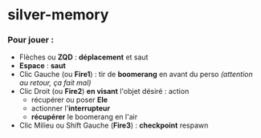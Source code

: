 # silver-memory

### Pour jouer : 
* Flèches ou __ZQD__ : __déplacement__ et saut
* __Espace__ : __saut__
* Clic Gauche (ou __Fire1__) : tir de __boomerang__ en avant du perso _(attention au retour, ça fait mal)_
* Clic Droit (ou __Fire2__) __en visant__ l'objet désiré : action 
  * récupérer ou poser __Ele__
  * actionner l'__interrupteur__
  * __récupérer__ le boomerang en l'air
* Clic Milieu ou Shift Gauche (__Fire3__) : __checkpoint__ respawn
